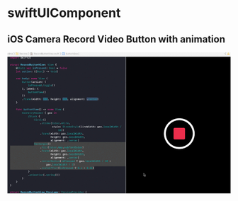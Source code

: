 # swiftUIComponent

## **iOS Camera Record Video Button with animation**
![Record Video Button](/RecordButtonView_output.gif)

